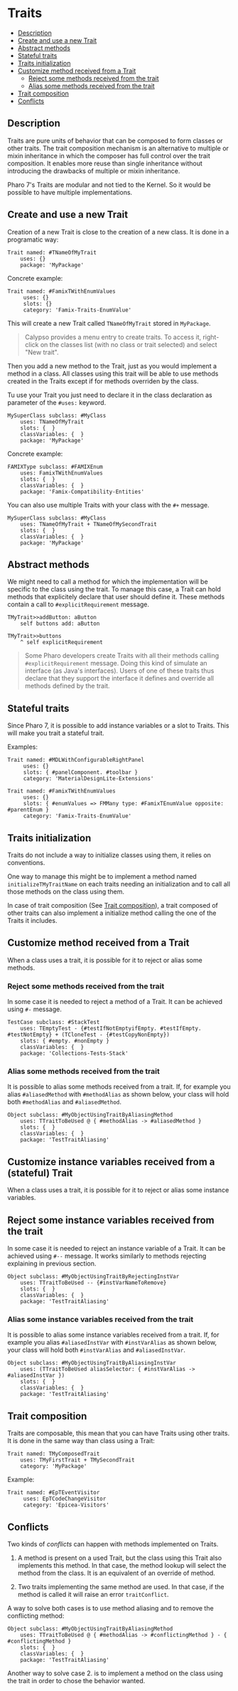 # Traits

- [Description](#description)
- [Create and use a new Trait](#create-and-use-a-new-trait)
- [Abstract methods](#abstract-methods)
- [Stateful traits](#stateful-traits)
- [Traits initialization](#traits-initialization)
- [Customize method received from a Trait](#customize-method-received-from-a-trait)
  * [Reject some methods received from the trait](#reject-some-methods-received-from-the-trait)
  * [Alias some methods received from the trait](#alias-some-methods-received-from-the-trait)
- [Trait composition](#trait-composition)
- [Conflicts](#conflicts)

## Description

Traits are pure units of behavior that can be composed to form classes or other traits. The trait composition mechanism is an alternative to multiple or mixin inheritance in which the composer has full control over the trait composition. It enables more reuse than single inheritance without introducing the drawbacks of multiple or mixin inheritance.

Pharo 7's Traits are modular and not tied to the Kernel. So it would be possible to have multiple implementations.

## Create and use a new Trait

Creation of a new Trait is close to the creation of a new class. It is done in a programatic way:

```Smalltalk
Trait named: #TNameOfMyTrait
	uses: {}
	package: 'MyPackage'
```

Concrete example:

```Smalltalk
Trait named: #FamixTWithEnumValues
	 uses: {}
	 slots: {}
	 category: 'Famix-Traits-EnumValue'
```

This will create a new Trait called `TNameOfMyTrait` stored in `MyPackage`.

> Calypso provides a menu entry to create traits. To access it, right-click on the classes list (with no class or trait selected) and select "New trait".

Then you add a new method to the Trait, just as you would implement a method in a class. All classes using this trait will be able to use methods created in the Traits except if for methods overriden by the class.

Tu use your Trait you just need to declare it in the class declaration as parameter of the `#uses:` keyword. 

```Smalltalk
MySuperClass subclass: #MyClass
	uses: TNameOfMyTrait
	slots: {  }
	classVariables: {  }
	package: 'MyPackage'
```

Concrete example:

```Smalltalk
FAMIXType subclass: #FAMIXEnum
	uses: FamixTWithEnumValues
	slots: {  }
	classVariables: {  }
	package: 'Famix-Compatibility-Entities'
```

You can also use multiple Traits with your class with the `#+` message.

```Smalltalk
MySuperClass subclass: #MyClass
	uses: TNameOfMyTrait + TNameOfMySecondTrait
	slots: {  }
	classVariables: {  }
	package: 'MyPackage'
```

## Abstract methods

We might need to call a method for which the implementation will be specific to the class using the trait. To manage this case, a Trait can hold methods that explicitely declare that user should define it. These methods contain a call to `#explicitRequirement` message.

```Smalltalk
TMyTrait>>addButton: aButton
	self buttons add: aButton
```

```Smalltalk
TMyTrait>>buttons
	^ self explicitRequirement
```

> Some Pharo developers create Traits with all their methods calling `#explicitRequirement` message. Doing this kind of simulate an interface (as Java's interfaces). Users of one of these traits thus declare that they support the interface it defines and override all methods defined by the trait.

## Stateful traits

Since Pharo 7, it is possible to add instance variables or a slot to Traits. This will make you trait a stateful trait. 

Examples:

```Smalltalk
Trait named: #MDLWithConfigurableRightPanel
	 uses: {}
	 slots: { #panelComponent. #toolbar }
	 category: 'MaterialDesignLite-Extensions'
```

```Smalltalk
Trait named: #FamixTWithEnumValues
	 uses: {}
	 slots: { #enumValues => FMMany type: #FamixTEnumValue opposite: #parentEnum }
	 category: 'Famix-Traits-EnumValue'
```

## Traits initialization

Traits do not include a way to initialize classes using them, it relies on conventions.

One way to manage this might be to implement a method named `initializeTMyTraitName` on each traits needing an initialization and to call all those methods on the class using them.

In case of trait composition (See [Trait composition](#trait-composition)), a trait composed of other traits can also implement a initialize method calling the one of the Traits it includes.

## Customize method received from a Trait
When a class uses a trait, it is possible for it to reject or alias some methods.

### Reject some methods received from the trait
In some case it is needed to reject a method of a Trait. It can be achieved using `#-` message.

```Smalltalk
TestCase subclass: #StackTest
	uses: TEmptyTest - {#testIfNotEmptyifEmpty. #testIfEmpty. #testNotEmpty} + (TCloneTest - {#testCopyNonEmpty})
	slots: { #empty. #nonEmpty }
	classVariables: {  }
	package: 'Collections-Tests-Stack'
```

### Alias some methods received from the trait
It is possible to alias some methods received from a trait. If, for example you alias `#aliasedMethod` with `#methodAlias` as shown below, your class will hold both `#methodAlias` and `#aliasedMethod`.

```
Object subclass: #MyObjectUsingTraitByAliasingMethod
	uses: TTraitToBeUsed @ { #methodAlias -> #aliasedMethod }
	slots: {  }
	classVariables: {  }
	package: 'TestTraitAliasing'
```

## Customize instance variables received from a (stateful) Trait
When a class uses a trait, it is possible for it to reject or alias some instance variables.

## Reject some instance variables received from the trait
In some case it is needed to reject an instance variable of a Trait. It can be achieved using `#--` message. It works similarly to methods rejecting explaining in previous section.

```
Object subclass: #MyObjectUsingTraitByRejectingInstVar
	uses: TTraitToBeUsed -- {#instVarNameToRemove}
	slots: {  }
	classVariables: {  }
	package: 'TestTraitAliasing'
```

### Alias some instance variables received from the trait
It is possible to alias some instance variables received from a trait. If, for example you alias `#aliasedInstVar` with `#instVarAlias` as shown below, your class will hold both `#instVarAlias` and `#aliasedInstVar`.

```
Object subclass: #MyObjectUsingTraitByAliasingInstVar
	uses: (TTraitToBeUsed aliasSelector: { #instVarAlias -> #aliasedInstVar })
	slots: {  }
	classVariables: {  }
	package: 'TestTraitAliasing'
```

## Trait composition

Traits are composable, this mean that you can have Traits using other traits. It is done in the same way than class using a Trait:

```Smalltalk
Trait named: TMyComposedTrait
	uses: TMyFirstTrait + TMySecondTrait
	category: 'MyPackage'
```

Example:

```Smalltalk
Trait named: #EpTEventVisitor
	 uses: EpTCodeChangeVisitor
	 category: 'Epicea-Visitors'
```

## Conflicts

Two kinds of *conflicts* can happen with methods implemented on Traits.

1. A method is present on a used Trait, but the class using this Trait also implements this method. In that case, the method lookup will select the method from the class. It is an equivalent of an override of method.

2. Two traits implementing the same method are used. In that case, if the method is called it will raise an error `traitConflict`.

A way to solve both cases is to use method aliasing and to remove the conflicting method:
```
Object subclass: #MyObjectUsingTraitByAliasingMethod
	uses: TTraitToBeUsed @ { #methodAlias -> #conflictingMethod } - { #conflictingMethod }
	slots: {  }
	classVariables: {  }
	package: 'TestTraitAliasing'
```

Another way to solve case 2. is to implement a method on the class using the trait in order to chose the behavior wanted.
